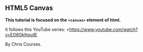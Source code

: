 HTML5 Canvas
--
**This tutorial is focused on the `<canvas>` element of html.**

It follows this YouTube series:
<https://www.youtube.com/watch?v=EO6OkltgudE

By Chris Courses.